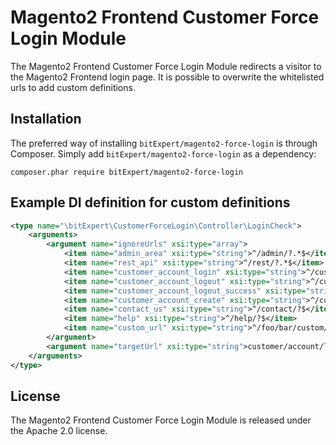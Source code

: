 # Magento2 Frontend Customer Force Login Module 

The Magento2 Frontend Customer Force Login Module redirects a visitor to the Magento2 Frontend login page. It is 
possible to overwrite the whitelisted urls to add custom definitions.

Installation
------------

The preferred way of installing `bitExpert/magento2-force-login` is through Composer. Simply add `bitExpert/magento2-force-login` 
as a dependency:

```
composer.phar require bitExpert/magento2-force-login
```

Example DI definition for custom definitions
--------------------------------------------

```xml
<type name="\bitExpert\CustomerForceLogin\Controller\LoginCheck">
    <arguments>
        <argument name="ignoreUrls" xsi:type="array">
            <item name="admin_area" xsi:type="string">^/admin/?.*$</item>
            <item name="rest_api" xsi:type="string">^/rest/?.*$</item>
            <item name="customer_account_login" xsi:type="string">^/customer/account/login/?$</item>
            <item name="customer_account_logout" xsi:type="string">^/customer/account/logout/?$</item>
            <item name="customer_account_logout_success" xsi:type="string">^/customer/account/logoutSuccess/?$</item>
            <item name="customer_account_create" xsi:type="string">^/customer/account/create/?$</item>
            <item name="contact_us" xsi:type="string">^/contact/?$</item>
            <item name="help" xsi:type="string">^/help/?$</item>
            <item name="custom_url" xsi:type="string">^/foo/bar/custom/?$</item>
        </argument>
        <argument name="targetUrl" xsi:type="string">customer/account/login</argument>
    </arguments>
</type>
```

License
-------

The Magento2 Frontend Customer Force Login Module is released under the Apache 2.0 license.
